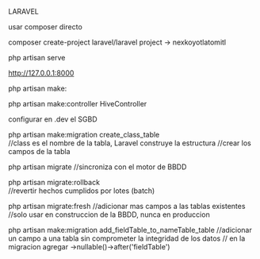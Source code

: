 LARAVEL


usar composer directo

composer create-project laravel/laravel project  → nexkoyotlatomitl

php artisan serve

http://127.0.0.1:8000



php artisan make:

php artisan make:controller HiveController

configurar en .dev el SGBD

php artisan make:migration create_class_table   
//class es el nombre de la tabla, Laravel construye la estructura
//crear los campos de la tabla 

php artisan migrate
//sincroniza con el motor de BBDD

php artisan migrate:rollback  
//revertir hechos cumplidos por lotes (batch)

php artisan migrate:fresh 
//adicionar mas campos a las tablas existentes
//solo usar en construccion de la BBDD, nunca en produccion

php artisan make:migration add_fieldTable_to_nameTable_table
//adicionar un campo a una tabla sin comprometer la integridad de los datos
// en la migracion agregar   ->nullable()->after('fieldTable')
